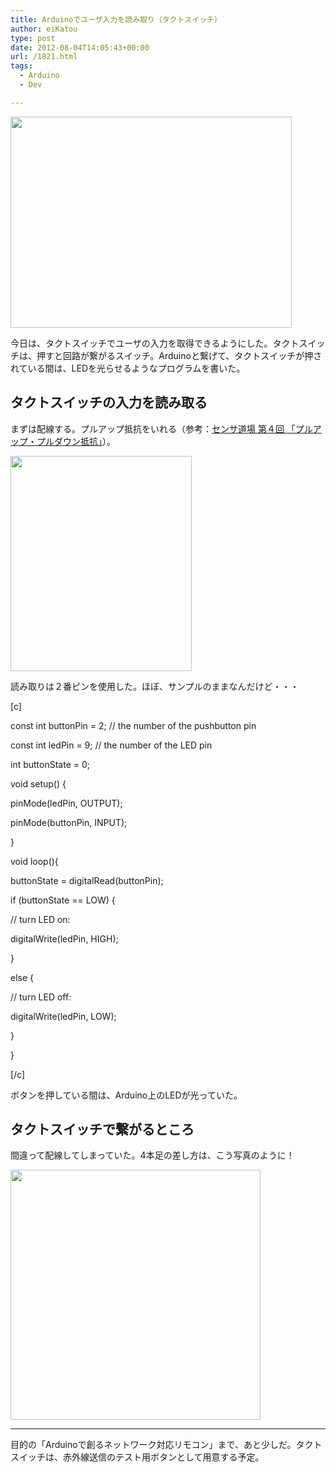 ```yaml
---
title: Arduinoでユーザ入力を読み取り（タクトスイッチ）
author: eiKatou
type: post
date: 2012-08-04T14:05:43+00:00
url: /1821.html
tags:
  - Arduino
  - Dev

---
```

[<img src="http://eikatou.net/blog/wp-content/uploads/2012/08/tactswitch1.jpg" alt="" title="tactswitch1" width="450" height="338" class="alignnone size-full wp-image-1824" />][1]
  
今日は、タクトスイッチでユーザの入力を取得できるようにした。タクトスイッチは、押すと回路が繋がるスイッチ。Arduinoと繋げて、タクトスイッチが押されている間は、LEDを光らせるようなプログラムを書いた。

<!--more-->

## タクトスイッチの入力を読み取る

まずは配線する。プルアップ抵抗をいれる（参考：[センサ道場 第４回 「プルアップ・プルダウン抵抗」][2]）。
  
[<img src="http://eikatou.net/blog/wp-content/uploads/2012/08/tactSwitch.jpg" alt="" title="tactSwitch" width="290" height="344" class="alignnone size-full wp-image-1822" />][3] 

読み取りは２番ピンを使用した。ほぼ、サンプルのままなんだけど・・・
  
[c]
  
const int buttonPin = 2; // the number of the pushbutton pin
  
const int ledPin = 9; // the number of the LED pin
  
int buttonState = 0;

void setup() {
    
pinMode(ledPin, OUTPUT);
    
pinMode(buttonPin, INPUT);
  
}

void loop(){
    
buttonState = digitalRead(buttonPin);

if (buttonState == LOW) {
      
// turn LED on:
      
digitalWrite(ledPin, HIGH);
    
}
    
else {
      
// turn LED off:
      
digitalWrite(ledPin, LOW);
    
}
  
}

[/c] 

ボタンを押している間は、Arduino上のLEDが光っていた。

## タクトスイッチで繋がるところ

間違って配線してしまっていた。4本足の差し方は、こう写真のように！
  
[<img src="http://eikatou.net/blog/wp-content/uploads/2012/08/tactswitch2.jpg" alt="" title="tactswitch2" width="400" height="400" class="alignnone size-full wp-image-1823" />][4] 

* * *

目的の「Arduinoで創るネットワーク対応リモコン」まで、あと少しだ。タクトスイッチは、赤外線送信のテスト用ボタンとして用意する予定。

 [1]: http://eikatou.net/blog/wp-content/uploads/2012/08/tactswitch1.jpg
 [2]: http://www.netdecheck.com/coffee_break/dojyo/004/index.html
 [3]: http://eikatou.net/blog/wp-content/uploads/2012/08/tactSwitch.jpg
 [4]: http://eikatou.net/blog/wp-content/uploads/2012/08/tactswitch2.jpg

